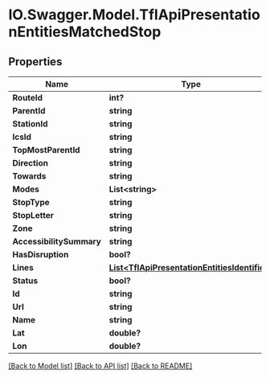 # IO.Swagger.Model.TflApiPresentationEntitiesMatchedStop
## Properties

Name | Type | Description | Notes
------------ | ------------- | ------------- | -------------
**RouteId** | **int?** |  | [optional] 
**ParentId** | **string** |  | [optional] 
**StationId** | **string** |  | [optional] 
**IcsId** | **string** |  | [optional] 
**TopMostParentId** | **string** |  | [optional] 
**Direction** | **string** |  | [optional] 
**Towards** | **string** |  | [optional] 
**Modes** | **List&lt;string&gt;** |  | [optional] 
**StopType** | **string** |  | [optional] 
**StopLetter** | **string** |  | [optional] 
**Zone** | **string** |  | [optional] 
**AccessibilitySummary** | **string** |  | [optional] 
**HasDisruption** | **bool?** |  | [optional] 
**Lines** | [**List&lt;TflApiPresentationEntitiesIdentifier&gt;**](TflApiPresentationEntitiesIdentifier.md) |  | [optional] 
**Status** | **bool?** |  | [optional] 
**Id** | **string** |  | [optional] 
**Url** | **string** |  | [optional] 
**Name** | **string** |  | [optional] 
**Lat** | **double?** |  | [optional] 
**Lon** | **double?** |  | [optional] 

[[Back to Model list]](../README.md#documentation-for-models) [[Back to API list]](../README.md#documentation-for-api-endpoints) [[Back to README]](../README.md)


